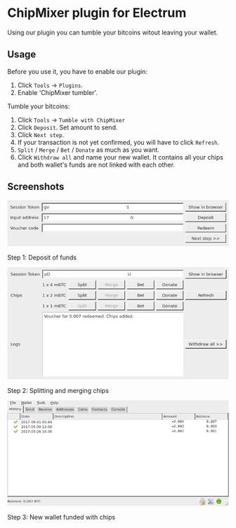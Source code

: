 # ChipMixer plugin for Electrum

Using our plugin you can tumble your bitcoins witout leaving your wallet.

## Usage

Before you use it, you have to enable our plugin:

1. Click `Tools` -> `Plugins`.
2. Enable 'ChipMixer tumbler'.

Tumble your bitcoins:

1. Click `Tools` -> `Tumble with ChipMixer`
2. Click `Deposit`. Set amount to send.
3. Click `Next step`.
4. If your transaction is not yet confirmed, you will have to click `Refresh`.
5. `Split` / `Merge` / `Bet` / `Donate` as much as you want.
6. Click `Withdraw all` and name your new wallet. It contains all your chips
  and both wallet's funds are not linked with each other.

## Screenshots

![electrum_step1.png](images/electrum_step1.png)

Step 1: Deposit of funds

![electrum_step2.png](images/electrum_step2.png)

Step 2: Splitting and merging chips

![electrum_step3.png](images/electrum_step3.png)

Step 3: New wallet funded with chips
